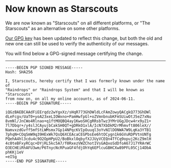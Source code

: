# Now known as Starscouts

We are now known as "Starscouts" on all different platforms, or "The Starscouts" as an alternative on some other platforms.

[Our GPG key](https://floo.fi/publickey.txt) has been updated to reflect this change, but both the old and new one can still be used to verify the authenticity of our messages.

You will find below a GPG-signed message certifying the change.

***

```
-----BEGIN PGP SIGNED MESSAGE-----
Hash: SHA256

I, Starscouts, hereby certify that I was formerly known under the name of
"Raindrops" or "Raindrops System" and that I will be known as "Starscouts"
from now on, on all my online accounts, as of 2024-06-11.
-----BEGIN PGP SIGNATURE-----

iQGzBAEBCAAdFiEErqdz2wYgxXz/sHqR773GhDWldLcFAmZowyQACgkQ773GhDWl
dLeFcgv/UaT0+yoA23xeLIOWxno+PamHwfpGl+oZVmnbnubKFmSUiwOtJ5eZ7xNu
8vmNl/JnCWo4Rlnao+q1ftMOQBQ4ay1KwoSHCgRRsbTwz3YMrUGgJDcw4rx9yZ1+
7l7Dbqr+/y4slJCAyujbCakSH0QT+gDRkO1xlA/IcN7XbDkM2rMhmvft806leX//
NamvxzdGvff5mfStLWMsmx7Gp14NPqcKVIpOuuql3oYvNIlDONWA7W9LqKa3YTB1
7phqN+COqSmW9q39HExWk7QsQ6XCEAcaCEGPbsEe6htOCygn1k6GVuRDPVtnUNTg
PQehA4hl3cdu4c9O2OpHPpU2/BoBkxlOqbyfXJJUyVCEQn4TfCq9opuj2KcZ9mlH
4c0teBFxyRCqc+DYjRL5kc5A7/f0RxezVWZChotIVsGAQxoSdDfoA67J17YRArWC
O3ECHEiRhAFU3wm/P6TnycNcRPuaGF4fdjOhYq6EPlcuGBHCXw89PFL05Cj14DbA
phKKj1eV
=eISg
-----END PGP SIGNATURE-----
```

